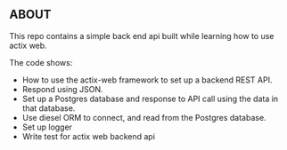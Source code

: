 ## ABOUT

This repo contains a simple back end api built while learning how to use actix web.

The code shows:

- How to use the actix-web framework to set up a backend REST API.
- Respond using JSON.
- Set up a Postgres database and response to API call using the data in that database.
- Use diesel ORM to connect, and read from the Postgres database.
- Set up logger
- Write test for actix web backend api
